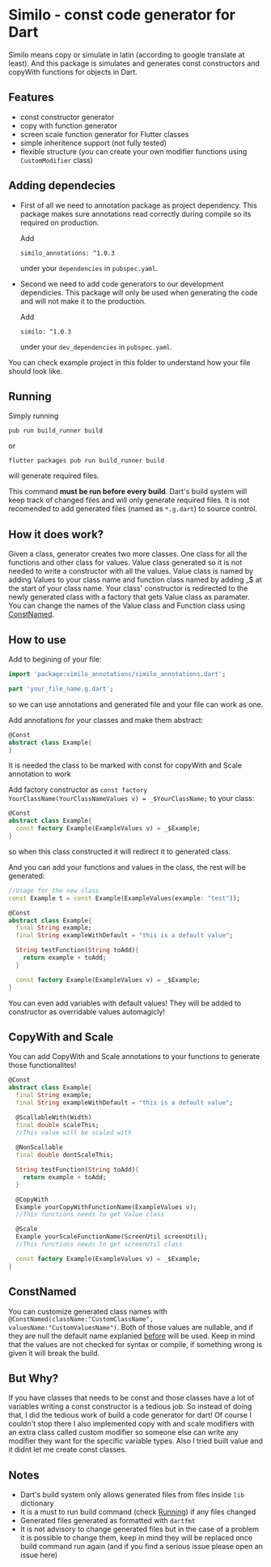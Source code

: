 # Similo - const code generator for Dart

Similo means copy or simulate in latin (according to google translate at least). And this package is simulates and generates const constructors and copyWith functions for objects in Dart.

## Features
 - const constructor generator
 - copy with function generator
 - screen scale function generator for Flutter classes
 - simple inheritence support (not fully tested)
 - flexible structure (you can create your own modifier functions using `CustomModifier` class)

## Adding dependecies

- First of all we need to annotation package as project dependency. This package makes sure annotations read correctly during compile so its required on production.

    Add 
    ```
    similo_annotations: ^1.0.3
    ```
    under  your `dependencies` in `pubspec.yaml`.

- Second we need to add code generators to our development dependicies. This package will only be used when generating the code and will not make it to the production.

    Add 
    ```
    similo: ^1.0.3
    ```
    under  your `dev_dependencies` in `pubspec.yaml`.

You can check example project in this folder to understand how your file should look like.

## Running

Simply running
```
pub run build_runner build
```
or

```
flutter packages pub run build_runner build
```
will generate required files.

This command **must be run before every build**. Dart's build system will keep track of changed files and will only generate required files. It is not recomended to add generated files (named as `*.g.dart`) to source control.

## How it does work?

Given a class, generator creates two more classes. One class for all the functions and other class for values. Value class generated so it is not needed to write a constructor with all the values. Value class is named by adding Values to your class name and function class named by adding _$ at the start of your class name. Your class' constructor is redirected to the newly generated class with a factory that gets Value class as paramater. You can change the names of the Value class and Function class using [ConstNamed](#constnamed).

## How to use

Add to begining of your file:
```dart
import 'package:similo_annotations/similo_annotations.dart';

part 'your_file_name.g.dart';
```
so we can use annotations and generated file and your file can work as one.

Add annotations for your classes and make them abstract:
```dart
@Const
abstract class Example{
}
```
It is needed the class to be marked with const for copyWith and Scale annotation to work

Add factory constructor as `const factory YourClassName(YourClassNameValues v) = _$YourClassName;` to your class:
```dart
@Const
abstract class Example{
  const factory Example(ExampleValues v) = _$Example;
}
```
so when this class constructed it will redirect it to generated class.

And you can add your functions and values in the class, the rest will be generated:
```dart
//Usage for the new class
const Example t = const Example(ExampleValues(example: "test")); 

@Const
abstract class Example{
  final String example;
  final String exampleWithDefault = "this is a default value";

  String testFunction(String toAdd){
    return example + toAdd;
  }

  const factory Example(ExampleValues v) = _$Example;
}
```
You can even add variables with default values! They will be added to constructor as overridable values automagicly!

## CopyWith and Scale
You can add CopyWith and Scale annotations to your functions to generate those functionalites!
```dart
@Const
abstract class Example{
  final String example;
  final String exampleWithDefault = "this is a default value";

  @ScallableWith(Width)
  final double scaleThis;
  //This value will be scaled with 
  
  @NonScallable
  final double dontScaleThis;

  String testFunction(String toAdd){
    return example + toAdd;
  }

  @CopyWith
  Example yourCopyWithFunctionName(ExampleValues v);
  //This functions needs to get Value class

  @Scale
  Example yourScaleFunctionName(ScreenUtil screenUtil);
  //This functions needs to get screenUtil class

  const factory Example(ExampleValues v) = _$Example;
}
```

## ConstNamed
You can customize generated class names with `@ConstNamed(className:"CustomClassName", valuesName:"CustomValuesName")`. Both of those values are nullable, and if they are null the default name explanied [before](#How-it-does-work?) will be used. Keep in mind that the values are not checked for syntax or compile, if something wrong is given it will break the build.

## But Why?
 If you have classes that needs to be const and those classes have a lot of variables writing a const constructor is a tedious job. So instead of doing that, I did the tedious work of build a code generator for dart! Of course I couldn't stop there I also implemented copy with and scale modifiers with an extra class called custom modifier so someone else can write any modifier they want for the specific variable types. Also I tried built value and it didnt let me create const classes.

## Notes
 - Dart's build system only allows generated files from files inside `lib` dictionary
 - It is a must to run build command (check [Running](#running)) if any files changed
 - Generated files generated as formatted with `dartfmt`
 - It is not advisory to change generated files but in the case of a problem it is possible to change them, keep in mind they will be replaced once build command run again (and if you find a serious issue please open an issue here)
